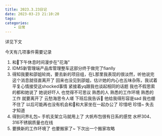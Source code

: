 ```yaml
---
title: 2023.3.23日记
date: 2023-03-23 21:10:20
tags:
categories:
    - 日常
---
```

详见下文
<!--more-->

今天有几项事件需要记录
1. 和🐑下午休息时间漫步在"花海" 
2. IDMS新管理端产品库管理整车这部分终于做完了fianlly
3. 得知我要和邵姐轮岗，要去新的项目组，在L那里我表现的很淡然，听他说完这个消息就径直离开了
回来也没见到邵姐，估计她的内心也五味杂陈，我试着平复心情接受这shocked事情
紧接着yq跟我也谈起相同的话题 我也不假思索的都和她说了 她说好吓人 也觉得不可思议
熟悉的人 熟悉的工作环境 熟悉的工作 就要离开了 云愁海思令人嗟
下班后我告诉🐑 他给我得形容是sad 我也绷不住了
以后可能再也没有机会和🐑和大家坐在一起办公了
珍惜吧 珍惜~
失去才知道
4. 得到问界礼包~
手机支架立马就用上了
大帆布包很有日系的感觉
水杯304、316不锈钢质量也在线
5. 要换新的工作环境了 也要搬家了~
下次出一个搬家攻略